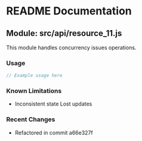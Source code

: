 # README Documentation

## Module: src/api/resource_11.js

This module handles concurrency issues operations.

### Usage

```javascript
// Example usage here
```

### Known Limitations

- Inconsistent state Lost updates

### Recent Changes

- Refactored in commit a66e327f
